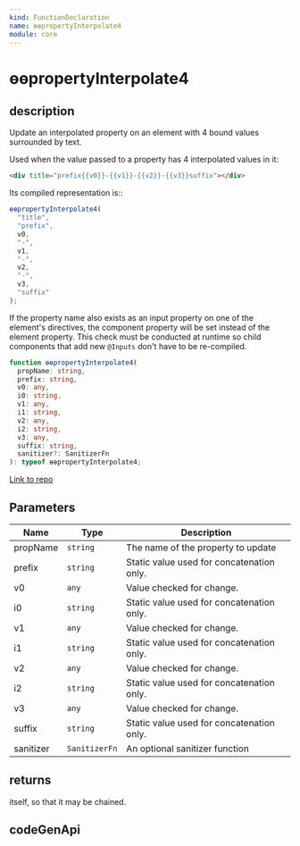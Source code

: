 ```yaml
---
kind: FunctionDeclaration
name: ɵɵpropertyInterpolate4
module: core
---
```


# ɵɵpropertyInterpolate4

## description

Update an interpolated property on an element with 4 bound values surrounded by text.

Used when the value passed to a property has 4 interpolated values in it:

```html
<div title="prefix{{v0}}-{{v1}}-{{v2}}-{{v3}}suffix"></div>
```

Its compiled representation is::

```ts
ɵɵpropertyInterpolate4(
  "title",
  "prefix",
  v0,
  "-",
  v1,
  "-",
  v2,
  "-",
  v3,
  "suffix"
);
```

If the property name also exists as an input property on one of the element's directives,
the component property will be set instead of the element property. This check must
be conducted at runtime so child components that add new `@Inputs` don't have to be re-compiled.

```ts
function ɵɵpropertyInterpolate4(
  propName: string,
  prefix: string,
  v0: any,
  i0: string,
  v1: any,
  i1: string,
  v2: any,
  i2: string,
  v3: any,
  suffix: string,
  sanitizer?: SanitizerFn
): typeof ɵɵpropertyInterpolate4;
```

[Link to repo](https://github.com/timdeschryver/angular/blob/master/packages/core/src/render3/instructions/property_interpolation.ts#L230-L245)

## Parameters

| Name      | Type          | Description                               |
| --------- | ------------- | ----------------------------------------- |
| propName  | `string`      | The name of the property to update        |
| prefix    | `string`      | Static value used for concatenation only. |
| v0        | `any`         | Value checked for change.                 |
| i0        | `string`      | Static value used for concatenation only. |
| v1        | `any`         | Value checked for change.                 |
| i1        | `string`      | Static value used for concatenation only. |
| v2        | `any`         | Value checked for change.                 |
| i2        | `string`      | Static value used for concatenation only. |
| v3        | `any`         | Value checked for change.                 |
| suffix    | `string`      | Static value used for concatenation only. |
| sanitizer | `SanitizerFn` | An optional sanitizer function            |

## returns

itself, so that it may be chained.

## codeGenApi
